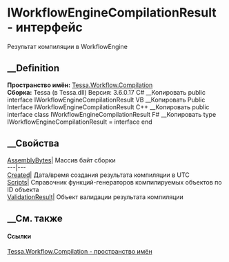 # IWorkflowEngineCompilationResult - интерфейс
Результат компиляции в WorkflowEngine
## __Definition
 **Пространство имён:**
[Tessa.Workflow.Compilation](N_Tessa_Workflow_Compilation.htm)  
 **Сборка:** Tessa (в Tessa.dll) Версия: 3.6.0.17
C# __Копировать
     public interface IWorkflowEngineCompilationResult
VB __Копировать
     Public Interface IWorkflowEngineCompilationResult
C++ __Копировать
     public interface class IWorkflowEngineCompilationResult
F# __Копировать
     type IWorkflowEngineCompilationResult = interface end
##  __Свойства
[AssemblyBytes](P_Tessa_Workflow_Compilation_IWorkflowEngineCompilationResult_AssemblyBytes.htm)|
Массив байт сборки  
---|---  
[Created](P_Tessa_Workflow_Compilation_IWorkflowEngineCompilationResult_Created.htm)|
Дата/время создания результата компиляции в UTC  
[Scripts](P_Tessa_Workflow_Compilation_IWorkflowEngineCompilationResult_Scripts.htm)|
Справочник функций-генераторов компилируемых объектов по ID объекта  
[ValidationResult](P_Tessa_Workflow_Compilation_IWorkflowEngineCompilationResult_ValidationResult.htm)|
Объект валидации результата компиляции  
## __См. также
#### Ссылки
[Tessa.Workflow.Compilation - пространство
имён](N_Tessa_Workflow_Compilation.htm)
